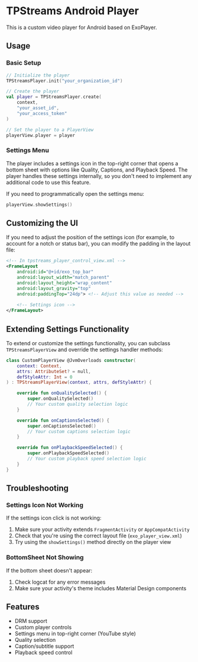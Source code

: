 # TPStreams Android Player

This is a custom video player for Android based on ExoPlayer.

## Usage

### Basic Setup

```kotlin
// Initialize the player
TPStreamsPlayer.init("your_organization_id")

// Create the player
val player = TPStreamsPlayer.create(
    context,
    "your_asset_id",
    "your_access_token"
)

// Set the player to a PlayerView
playerView.player = player
```

### Settings Menu

The player includes a settings icon in the top-right corner that opens a bottom sheet with options like Quality, Captions, and Playback Speed. The player handles these settings internally, so you don't need to implement any additional code to use this feature.

If you need to programmatically open the settings menu:

```kotlin
playerView.showSettings()
```

## Customizing the UI

If you need to adjust the position of the settings icon (for example, to account for a notch or status bar), you can modify the padding in the layout file:

```xml
<!-- In tpstreams_player_control_view.xml -->
<FrameLayout
    android:id="@+id/exo_top_bar"
    android:layout_width="match_parent"
    android:layout_height="wrap_content"
    android:layout_gravity="top"
    android:paddingTop="24dp"> <!-- Adjust this value as needed -->
    
    <!-- Settings icon -->
</FrameLayout>
```

## Extending Settings Functionality

To extend or customize the settings functionality, you can subclass `TPStreamsPlayerView` and override the settings handler methods:

```kotlin
class CustomPlayerView @JvmOverloads constructor(
    context: Context,
    attrs: AttributeSet? = null,
    defStyleAttr: Int = 0
) : TPStreamsPlayerView(context, attrs, defStyleAttr) {

    override fun onQualitySelected() {
        super.onQualitySelected()
        // Your custom quality selection logic
    }

    override fun onCaptionsSelected() {
        super.onCaptionsSelected()
        // Your custom captions selection logic
    }

    override fun onPlaybackSpeedSelected() {
        super.onPlaybackSpeedSelected()
        // Your custom playback speed selection logic
    }
}
```

## Troubleshooting

### Settings Icon Not Working

If the settings icon click is not working:

1. Make sure your activity extends `FragmentActivity` or `AppCompatActivity`
2. Check that you're using the correct layout file (`exo_player_view.xml`)
3. Try using the `showSettings()` method directly on the player view

### BottomSheet Not Showing

If the bottom sheet doesn't appear:

1. Check logcat for any error messages
2. Make sure your activity's theme includes Material Design components

## Features

- DRM support
- Custom player controls
- Settings menu in top-right corner (YouTube style)
- Quality selection
- Caption/subtitle support
- Playback speed control 